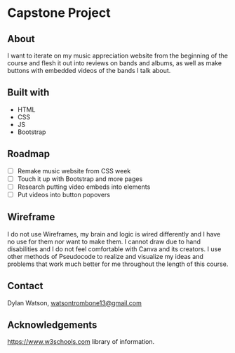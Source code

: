 # Capstone Project

## About

I want to iterate on my music appreciation website from the beginning of the course and flesh it out into reviews on bands and albums, as well as make buttons with embedded videos of the bands I talk about.

## Built with
* HTML
* CSS
* JS
* Bootstrap
  
## Roadmap
- [ ] Remake music website from CSS week
- [ ] Touch it up with Bootstrap and more pages
- [ ] Research putting video embeds into elements
- [ ] Put videos into button popovers

## Wireframe
I do not use Wireframes, my brain and logic is wired differently and I have no use for them nor want to make them. I cannot draw due to hand disabilities and I do not feel comfortable with Canva and its creators. I use other methods of Pseudocode to realize and visualize my ideas and problems that work much better for me throughout the length of this course.

## Contact
Dylan Watson, watsontrombone13@gmail.com

## Acknowledgements

https://www.w3schools.com library of information.

